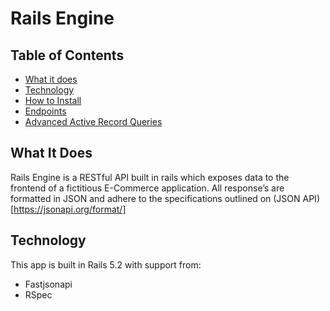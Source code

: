 # Rails Engine

## Table of Contents

  - [What it does](#what-it-does)
  - [Technology](#technology)
  - [How to Install](#how-to-install)
  - [Endpoints](#endpoints)
  - [Advanced Active Record Queries](#advanced-active-record-queries)
  
## What It Does

Rails Engine is a RESTful API built in rails which exposes data to the frontend of a fictitious E-Commerce application. All response’s are formatted in JSON and adhere to the specifications outlined on (JSON API)[https://jsonapi.org/format/]

## Technology

This app is built in Rails 5.2 with support from:
- Fastjsonapi
- RSpec
